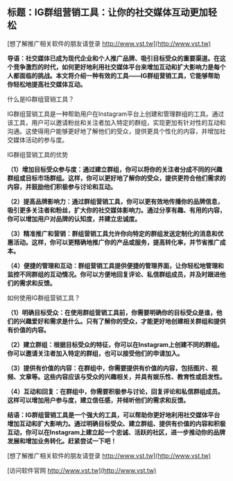 ## **标题：IG群组营销工具：让你的社交媒体互动更加轻松**

[想了解推广相关软件的朋友请登录 http://www.vst.tw](http://www.vst.tw)

**导语：社交媒体已成为现代企业和个人推广品牌、吸引目标受众的重要渠道。在这个竞争激烈的时代，如何更好地利用社交媒体平台来增加互动和扩大影响力是每个人都面临的挑战。本文将介绍一种有效的工具——IG群组营销工具，它能够帮助你轻松地提高社交媒体互动。**

什么是IG群组营销工具？

IG群组营销工具是一种帮助用户在Instagram平台上创建和管理群组的工具。通过该工具，用户可以邀请粉丝和关注者加入特定的群组，实现更加有针对性的互动和沟通。这使得用户能够更好地了解他们的受众，提供更具个性化的内容，并增加社交媒体活动的参与度。

IG群组营销工具的优势

**（1）增加目标受众参与度：通过建立群组，你可以将你的关注者分成不同的兴趣群组或目标市场群组。这样，你可以更好地了解你的受众，提供更符合他们需求的内容，并鼓励他们积极参与讨论和互动。**

**（2）提高品牌影响力：通过群组营销工具，你可以更有效地传播你的品牌信息，吸引更多关注者和粉丝，扩大你的社交媒体影响力。通过分享有趣、有用的内容，你可以增加用户对品牌的认知度，并建立忠诚度。**

**（3）精准推广和营销：群组营销工具允许你向特定的群组发送定制化的消息和优惠活动。这样，你可以更精确地推广你的产品或服务，提高转化率，并节省推广成本。**

**（4）便捷的管理和互动：群组营销工具提供便捷的管理界面，让你轻松地管理和监控不同群组的互动情况。你可以方便地回复评论、私信群组成员，并及时跟进他们的需求和反馈。**

如何使用IG群组营销工具？

**（1）明确目标受众：在使用群组营销工具前，你需要明确你的目标受众是谁，他们的兴趣爱好和需求是什么。只有了解你的受众，才能更好地创建相关群组和提供有价值的内容。**

**（2）建立群组：根据目标受众的特征，你可以在Instagram上创建不同的群组。你可以邀请关注者加入特定的群组，也可以接受他们的申请加入。**

**（3）提供有价值的内容：在群组中，你需要提供有价值的内容，包括图片、视频、文章等。这些内容应该与受众的兴趣相关，并具有娱乐性、教育性或启发性。**

**（4）互动和回复：在群组中，你需要积极参与讨论，回复评论和私信群组成员。这样可以增加用户参与度，建立信任感，并倾听他们的需求和反馈。**

**结语：IG群组营销工具是一个强大的工具，可以帮助你更好地利用社交媒体平台增加互动和扩大影响力。通过明确目标受众、建立群组、提供有价值的内容和积极互动，你可以在Instagram上建立起一个忠诚、活跃的社区，进一步推动你的品牌发展和增加业务转化。赶紧尝试一下吧！**

[想了解推广相关软件的朋友请登录 http://www.vst.tw](http://www.vst.tw)


[访问软件官网 http://www.vst.tw](http://www.vst.tw)
